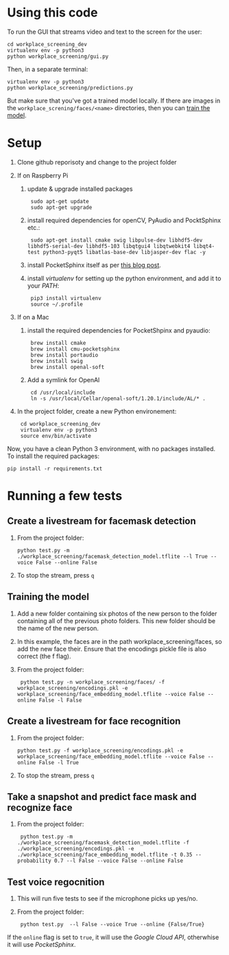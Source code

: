 # Using this code

To run the GUI that streams video and text to the screen for the user:

    cd workplace_screening_dev
    virtualenv env -p python3
    python workplace_screening/gui.py

Then, in a separate terminal:

    virtualenv env -p python3
    python workplace_screening/predictions.py

But make sure that you've got a trained model locally. If there are images in the `workplace_screning/faces/<name>` directories, then you can [train the model](#training-the-model). 

# Setup

1. Clone github reporisoty and change to the project folder
        
1. If on Raspberry Pi

    1. update & upgrade installed packages

            sudo apt-get update
            sudo apt-get upgrade
        
    1. install required dependencies for openCV, PyAudio and PocktSphinx etc.:
    
            sudo apt-get install cmake swig libpulse-dev libhdf5-dev libhdf5-serial-dev libhdf5-103 libqtgui4 libqtwebkit4 libqt4-test python3-pyqt5 libatlas-base-dev libjasper-dev flac -y

    2. install PocketSphinx itself as per [this blog post](https://howchoo.com/g/ztbhyzfknze/how-to-install-pocketsphinx-on-a-raspberry-pi).
        
    3. install _virtualenv_ for setting up the python environment, and add it to your _PATH_:

            pip3 install virtualenv
            source ~/.profile

1. If on a Mac

    1. install the required dependencies for PocketShpinx and pyaudio:

            brew install cmake
            brew install cmu-pocketsphinx
            brew install portaudio
            brew install swig
            brew install openal-soft
        
    1. Add a symlink for OpenAl

            cd /usr/local/include
            ln -s /usr/local/Cellar/openal-soft/1.20.1/include/AL/* .
        
1. In the project folder, create a new Python environement:

        cd workplace_screening_dev
        virtualenv env -p python3
        source env/bin/activate

Now, you have a clean Python 3 environment, with no packages installed. To install the required packages:

    pip install -r requirements.txt

# Running a few tests

## Create a livestream for facemask detection

1. From the project folder:
    
       python test.py -m ./workplace_screening/facemask_detection_model.tflite --l True --voice False --online False 

1. To stop the stream, press `q`

## Training the model

1. Add a new folder containing six photos of the new person to the folder containing all of the previous photo folders. This new folder should be the name of the new person.

1. In this example, the faces are in the path workplace_screening/faces, so add the new face their. Ensure that the encodings pickle file is also correct (the f flag).

1. From the project folder:

        python test.py -n workplace_screening/faces/ -f workplace_screening/encodings.pkl -e workplace_screening/face_embedding_model.tflite --voice False --online False -l False
    
## Create a livestream for face recognition

1. From the project folder:
    
       python test.py -f workplace_screening/encodings.pkl -e workplace_screening/face_embedding_model.tflite --voice False --online False -l True

1. To stop the stream, press `q`
    
## Take a snapshot and predict face mask and recognize face

1. From the project folder:

        python test.py -m ./workplace_screening/facemask_detection_model.tflite -f ./workplace_screening/encodings.pkl -e ./workplace_screening/face_embedding_model.tflite -t 0.35 --probability 0.7 --l False --voice False --online False
   
## Test voice regocnition 

1. This will run five tests to see if the microphone picks up yes/no.

1. From the project folder:
        
        python test.py  --l False --voice True --online {False/True}

If the `online` flag is set to `true`, it will use the _Google Cloud API_, otherwhise it will use _PocketSphinx_.
